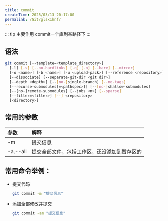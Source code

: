 ```yaml
---
title: commit
createTime: 2025/03/13 20:17:00
permalink: /Git/glsx1hnf/
---
```


::: tip 主要作用
commit一个库到某路径下
:::

## 语法

```bash
git commit [--template=<template_directory>]
  [-l] [-s] [--no-hardlinks] [-q] [-n] [--bare] [--mirror]
  [-o <name>] [-b <name>] [-u <upload-pack>] [--reference <repository>]
  [--dissociate] [--separate-git-dir <git dir>]
  [--depth <depth>] [--[no-]single-branch] [--no-tags]
  [--recurse-submodules[=<pathspec>]] [--[no-]shallow-submodules]
  [--[no-]remote-submodules] [--jobs <n>] [--sparse]
  [--filter=<filter>] [--] <repository>
  [<directory>]
```

## 常用的参数

| 参数       | 解释                     |
|:-------- |:---------------------- |
| -m       | 提交信息                   |
| -a,--all | 提交全部文件，包括工作区，还没添加到暂存区的 |

## 常用命令举例：

- 提交代码
  
  ```bash
  git commit -m "提交信息"
  ```

- 添加全部修改并提交
  
  ```bash
  git commit -am "提交信息"
  ```
